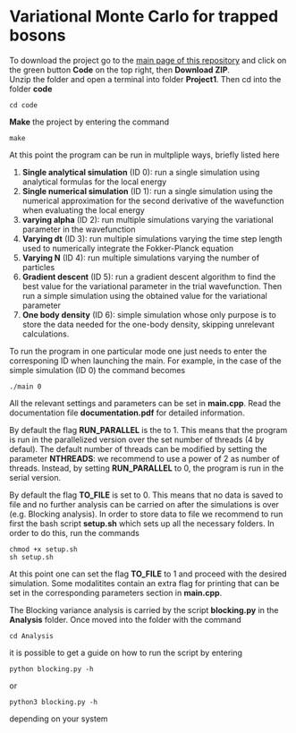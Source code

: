 # Variational Monte Carlo for trapped bosons

To download the project go to the [main page of this repository](https://github.com/Matteo294/FYS4411) and click on the green button **Code** on the top right, then **Download ZIP**.  
Unzip the folder and open a terminal into folder **Project1**. Then cd into the folder **code**

```
cd code
```

**Make** the project by entering the command
```
make 
```
At this point the program can be run in multpliple ways, briefly listed here  
1. **Single analytical simulation** (ID 0): run a single simulation using analytical formulas for the local energy
2. **Single numerical simulation** (ID 1): run a single simulation using the numerical approximation for the second derivative of the wavefunction when evaluating the local energy
3. **varying alpha** (ID 2): run multiple simulations varying the variational parameter in the wavefunction
4. **Varying dt** (ID 3): run multiple simulations varying the time step length used to numerically integrate the Fokker-Planck equation
5. **Varying N** (ID 4): run multiple simulations varying the number of particles
6. **Gradient descent** (ID 5): run a gradient descent algorithm to find the best value for the variational parameter in the trial wavefunction. Then run a simple simulation using the obtained value for the variational parameter
7. **One body density** (ID 6): simple simulation whose only purpose is to store the data needed for the one-body density, skipping unrelevant calculations.

To run the program in one particular mode one just needs to enter the corresponing ID when launching the main. For example, in the case of the simple simulation (ID 0) the command becomes
```
./main 0
```
All the relevant settings and parameters can be set in **main.cpp**. Read the documentation file **documentation.pdf** for detailed information.

By default the flag **RUN_PARALLEL** is the to 1. This means that the program is run in the parallelized version over the set number of threads (4 by defaul). The default number of threads can be modified by setting the parameter **NTHREADS**: we recommend to use a power of 2 as number of threads. Instead, by setting **RUN_PARALLEL** to 0, the program is run in the serial version.
  
By default the flag **TO_FILE** is set to 0. This means that no data is saved to file and no further analysis can be carried on after the simulations is over (e.g. Blocking analysis). In order to store data to file we recommend to run first the bash script **setup.sh** which sets up all the necessary folders. In order to do this, run the commands
```
chmod +x setup.sh
sh setup.sh
```
At this point one can set the flag **TO_FILE** to 1 and proceed with the desired simulation. Some modalitites contain an extra flag for printing that can be set in the corresponding parameters section in **main.cpp**.  
  
The Blocking variance analysis is carried by the script **blocking.py** in the **Analysis** folder. Once moved into the folder with the command
```
cd Analysis
```
it is possible to get a guide on how to run the script by entering
```
python blocking.py -h
```
or
```
python3 blocking.py -h
```
depending on your system
